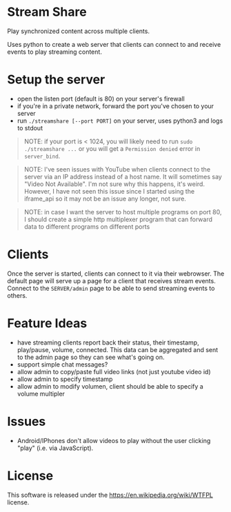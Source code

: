 # Stream Share

Play synchronized content across multiple clients.

Uses python to create a web server that clients can connect to and receive events to play streaming content.

# Setup the server

* open the listen port (default is 80) on your server's firewall
* if you're in a private network, forward the port you've chosen to your server
* run `./streamshare [--port PORT]` on your server, uses python3 and logs to stdout

> NOTE: if your port is < 1024, you will likely need to run `sudo ./streamshare ...` or you will get a `Permission denied` error in `server_bind`.

> NOTE: I've seen issues with YouTube when clients connect to the server via an IP address instead of a host name.  It will sometimes say "Video Not Available".  I'm not sure why this happens, it's weird.  However, I have not seen this issue since I started using the iframe_api so it may not be an issue any longer, not sure.

> NOTE: in case I want the server to host multiple programs on port 80, I should create a simple http multiplexer program that can forward data to different programs on different ports

# Clients

Once the server is started, clients can connect to it via their webrowser.  The default page will serve up a page for a client that receives stream events.  Connect to the `SERVER/admin` page to be able to send streaming events to others.

# Feature Ideas

* have streaming clients report back their status, their timestamp, play/pause, volume, connected.  This data can be aggregated and sent to the admin page so they can see what's going on.
* support simple chat messages?
* allow admin to copy/paste full video links (not just youtube video id)
* allow admin to specify timestamp
* allow admin to modify volumen, client should be able to specify a volume multipler

# Issues

* Android/IPhones don't allow videos to play without the user clicking "play" (i.e. via JavaScript).

# License

This software is released under the https://en.wikipedia.org/wiki/WTFPL license.
